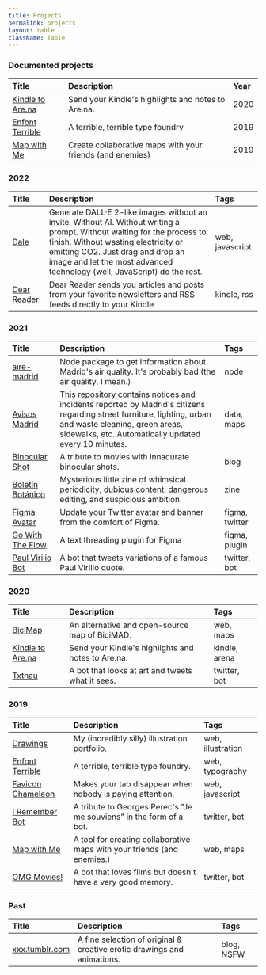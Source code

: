 ```yaml
---
title: Projects
permalink: projects
layout: table
className: Table
---
```


### Documented projects 

| Title | Description | Year |
|:------|:------------|:-----|
| [Kindle to Are.na](/projects/arena) | Send your Kindle's highlights and notes to Are.na.| 2020 |
| [Enfont Terrible](/projects/enfont) | A terrible, terrible type foundry | 2019 |
| [Map with Me](/projects/mapwithme)  | Create collaborative maps with your friends (and enemies) | 2019 |

### 2022

| Title | Description | Tags |
|:-------|:-------|:---- |
|[Dale](https://dale.javier.computer) | Generate DALL·E 2-like images without an invite. Without AI. Without writing a prompt. Without waiting for the process to finish. Without wasting electricity or emitting CO2. Just drag and drop an image and let the most advanced technology (well, JavaScript) do the rest. | web, javascript |
|[Dear Reader](https://reader.javierarce.com)| Dear Reader sends you articles and posts from your favorite newsletters and RSS feeds directly to your Kindle | kindle, rss |

### 2021

| Title | Description | Tags |
|:-------|:-------|:---- |
|[aire-madrid](https://github.com/javierarce/aire-madrid)| Node package to get information about Madrid's air quality. It's probably bad (the air quality, I mean.)| node |
|[Avisos Madrid](https://github.com/javierarce/avisos-madrid)| This repository contains notices and incidents reported by Madrid's citizens regarding street furniture, lighting, urban and waste cleaning, green areas, sidewalks, etc. Automatically updated every 10 minutes.| data, maps |
|[Binocular Shot](https://binocularshot.tumblr.com)| A tribute to movies with innacurate binocular shots.| blog |
|[Boletín Botánico](https://boletin-botanico.com)| Mysterious little zine of whimsical periodicity, dubious content, dangerous editing, and suspicious ambition.| zine |
|[Figma Avatar](https://github.com/javierarce/figma-avatar)| Update your Twitter avatar and banner from the comfort of Figma.| figma, twitter |
|[Go With The Flow](https://twitter.com/javier/status/1383022713179152385)| A text threading plugin for Figma | figma, plugin |
|[Paul Virilio Bot](https://twitter.com/viriliobot)| A bot that tweets variations of a famous Paul Virilio quote.| twitter, bot |

### 2020

| Title | Description | Tags | 
|:-------|:-------|:---- |
|[BiciMap](https://bicimap.javierarce.com/)| An alternative and open-source map of BiciMAD.| web, maps | 
|[Kindle to Are.na](https://arena.javierarce.com/)| Send your Kindle's highlights and notes to Are.na.| kindle, arena | 
|[Txtnau](https://twitter.com/txtnau)| A bot that looks at art and tweets what it sees.| twitter, bot | 


### 2019 

| Title | Description | Tags | 
|:-------|:-------|:---- |
|[Drawings](https://drawings.javierarce.com)| My (incredibly silly) illustration portfolio.| web, illustration | 
|[Enfont Terrible](https://enfont.javierarce.com)| A terrible, terrible type foundry.| web, typography | 
|[Favicon Chameleon](https://github.com/javierarce/favicon-chameleon)| Makes your tab disappear when nobody is paying attention.| web, javascript | 
|[I Remember Bot](https://twitter.com/irememberbot)| A tribute to Georges Perec's "Je me souviens" in the form of a bot.| twitter, bot | 
|[Map with Me](https://mapwithme.world)| A tool for creating collaborative maps with your friends (and enemies.)| web, maps | 
|[OMG Movies!](https://twitter.com/omg_movies)| A bot that loves films but doesn't have a very good memory.| twitter, bot | 

### Past

| Title | Description | Tags | 
|:-------|:-------|:---- |
|[xxx.tumblr.com](https://xxx.tumblr.com)| A fine selection of original & creative erotic drawings and animations.| blog, NSFW |
